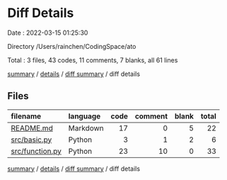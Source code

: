 # Diff Details

Date : 2022-03-15 01:25:30

Directory /Users/rainchen/CodingSpace/ato

Total : 3 files,  43 codes, 11 comments, 7 blanks, all 61 lines

[summary](results.md) / [details](details.md) / [diff summary](diff.md) / diff details

## Files
| filename | language | code | comment | blank | total |
| :--- | :--- | ---: | ---: | ---: | ---: |
| [README.md](/README.md) | Markdown | 17 | 0 | 5 | 22 |
| [src/basic.py](/src/basic.py) | Python | 3 | 1 | 2 | 6 |
| [src/function.py](/src/function.py) | Python | 23 | 10 | 0 | 33 |

[summary](results.md) / [details](details.md) / [diff summary](diff.md) / diff details